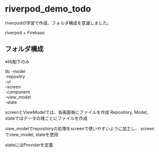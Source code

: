 # riverpod_demo_todo

riverpodの学習で作成、フォルダ構成を意識しました。

riverpod + Firebase

## フォルダ構成

※lib配下のみ

lib
    -model  
    -repositry  
    -ui  
        -screen  
        -component  
    -view_model  
    -state  

screenとViewModelでは、各画面毎にファイルを作成
Repository, Model, stateではデータの塊ごとにファイルを作成

view_modelでrepositoryの処理をscreenで使いやすいように加工し、
screenでview_model, stateを使用

stateにはProviderを定義

